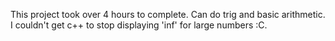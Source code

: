 This project took over 4 hours to complete. Can do trig and basic arithmetic. I couldn't get c++ to stop displaying 'inf' for large numbers :C.
